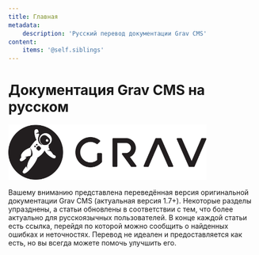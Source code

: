 ```yaml
---
title: Главная
metadata:
    description: 'Русский перевод документации Grav CMS'
content:
    items: '@self.siblings'
---
```


# Документация Grav CMS на русском

<img src="grav-logo.png" alt="Логотип Grav" width="400">

Вашему вниманию представлена переведённая версия оригинальной документации Grav CMS (актуальная версия 1.7+). Некоторые разделы упразднены, а статьи обновлены в соответствии с тем, что более актуально для русскоязычных пользователей. В конце каждой статьи есть ссылка, перейдя по которой можно сообщить о найденных ошибках и неточностях. Перевод не идеален и предоставляется как есть, но вы всегда можете помочь улучшить его.
